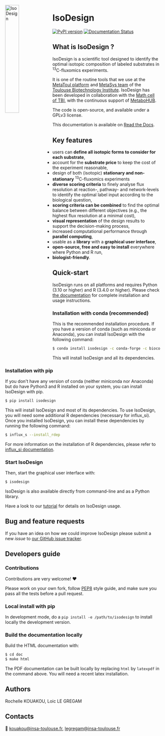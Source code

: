 <img align="left" width="30%" height="30%" src="docs/_static/IsoDesign_logo.
png" 
alt="IsoDesign">

# IsoDesign

[![PyPI version](https://badge.fury.io/py/isodesign.svg)](https://badge.fury.io/py/isodesign)
[![Documentation Status](https://readthedocs.org/projects/isodesign/badge/?version=latest)](https://isodesign.readthedocs.io/en/latest/?badge=latest)

## What is IsoDesign ?
IsoDesign is a scientific tool designed to identify the optimal
isotopic composition of labeled substrates in <sup>13</sup>C-fluxomics
experiments.

It is one of the routine tools that we use at the [MetaToul platform](https://mth-metatoul.com/) 
and [MetaSys team](https://www.toulouse-biotechnology-institute.fr/en/poles/equipe-metasys/) of the 
[Toulouse Biotechnology Institute](http://www.toulouse-biotechnology-institute.fr/en/).
IsoDesign has been developed in collaboration with the [Math cell of TBI](https://www.toulouse-biotechnology-institute.fr/en/plateformes-plateaux/cellule-mathematiques/), with the continuous
support of [MetaboHUB](https://www.metabohub.fr/home.html).

The code is open-source, and available under a GPLv3 license.

This documentation is available on [Read the Docs](https://isodesign.readthedocs.io).

## Key features

   * users can **define all isotopic forms to consider for each substrate**,
   * account for the **substrate price** to keep the cost of the experiment
     reasonable,
   * design of both (isotopic) **stationary and non-stationary** <sup>13</sup>C-fluxomics experiments
   * **diverse scoring criteria** to finely analyse flux resolution at reaction-, pathway- and
     network-levels to identify the optimal label input
     according to the biological question,
   * **scoring criteria can be combined** to find the optimal balance
     between different objectives (e.g., the highest flux resolution at a
     minimal cost),
   * **visual representation** of the design results to support the
     decision-making process,
   * increased computational performance through **parallel computing**,
   * usable as a **library** with a **graphical user interface**,
   * **open-source, free and easy to install** everywhere where Python and R
     run,
   * **biologist-friendly**.


## Quick-start

IsoDesign runs on all platforms and requires Python (3.10 or higher) and R (3.4.0 or higher).
Please check [the documentation](https://isodesign.readthedocs.io/en/latest/quickstart.html) for complete
installation and usage instructions.

### Installation with conda (recommended)

This is the recommended installation procedure. If you have a version of conda (such as miniconda or Anaconda), you can install IsoDesign with the following command:

```bash
$ conda install isodesign -c conda-forge -c bioconda
```

This will install IsoDesign and all its dependencies.

### Installation with pip

If you don't have any version of conda (neither miniconda nor Anaconda) but do have Python3 and R installed on your system, you can install IsoDesign with pip.

```bash
$ pip install isodesign
```

This will install IsoDesign and most of its dependencies. To use IsoDesign,
you will need some additional R dependencies (necessary for influx_si). Once you installed IsoDesign, you can
install these dependencies by running the following command:

```bash
$ influx_s --install_rdep
```

For more information on the installation of R dependencies, please refer to
[influx_si documentation](https://influx-si.readthedocs.io/en/latest/install.html#r-dependencies).

### Start IsoDesign

Then, start the graphical user interface with:

```bash
$ isodesign
```

IsoDesign is also available directly from command-line and as a Python library.

Have a look to our [tutorial](https://isodesign.readthedocs.io/en/latest/tutorial.html) for details on IsoDesign usage.

## Bug and feature requests
If you have an idea on how we could improve IsoDesign please submit a new *issue*
to [our GitHub issue tracker](https://github.com/MetaboHUB-MetaToul-FluxoMet/IsoDesign/issues).

## Developers guide

### Contributions
Contributions are very welcome! :heart:

Please work on your own fork,
follow [PEP8](https://www.python.org/dev/peps/pep-0008/) style guide,
and make sure you pass all the tests before a pull request.

### Local install with pip
In development mode, do a `pip install -e /path/to/isodesign` to install
locally the development version.

### Build the documentation locally
Build the HTML documentation with:

```bash
$ cd doc
$ make html
```

The PDF documentation can be built locally by replacing `html` by `latexpdf`
in the command above. You will need a recent latex installation.

## Authors
Rochelle KOUAKOU, Loic LE GREGAM

## Contacts
:email: kouakou@insa-toulouse.fr, legregam@insa-toulouse.fr


